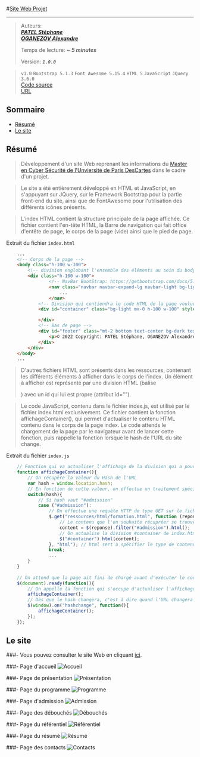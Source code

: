 #[Site Web Projet](https://alexandre-o.github.io/Prog-dist/)

---

> Auteurs:   
>[**_PATEL Stéphane_**]()  
>[**_OGANEZOV Alexandre_**]()
>
> Temps de lecture: **_\~ 5 minutes_**
>
> Version: **_`1.0.0`_**

> `v1.0` `Bootstrap 5.1.3` `Font Awesome 5.15.4` `HTML 5` `JavaScript` `JQuery 3.6.0`  
> [Code source](https://github.com/alexandre-o/Prog-dist)  
> [URL](https://alexandre-o.github.io/Prog-dist/)

## Sommaire
- [Résumé](#Résumé)
- [Le site](#Le-site)
  ️
## Résumé
> Développement d'un site Web reprenant les informations du [Master en Cyber Sécurité de l'Unviersité de Paris DesCartes](https://odf.u-paris.fr/fr/offre-de-formation/master-XB/sciences-technologies-sante-STS/informatique-K2NDIF4R/master-informatique-parcours-cybersecurite-JT5NYCBV.html) dans le cadre d'un projet.

> Le site a été entièrement développé en HTML et JavaScript, en s'appuyant sur JQuery, sur le Framework Bootstrap pour la partie front-end du site, ainsi que de FontAwesome pour l'utilisation des différents icônes présents.

> L'index HTML contient la structure principale de la page affichée.
> Ce fichier contient l'en-tête HTML, la Barre de navigation qui fait office d'entête de page, le corps de la page (vide) ainsi que le pied de page.

Extrait du fichier `index.html`
```html
    ...
    <!-- Corps de la page -->
    <body class="h-100 w-100">
        <!-- division englobant l'ensemble des éléments au sein du body -->
        <div class="h-100 w-100">
                <!-- NavBar BootStrap: https://getbootstrap.com/docs/5.1/components/navbar/ -->
                <nav class="navbar navbar-expand-lg navbar-light bg-light rounded-lg sticky-top" id="navbar">
                    ...
                </nav>
            <!-- Division qui contiendra le code HTML de la page voulue, en fonction d'index.js -->
            <div id="container" class="bg-light mx-0 h-100 w-100" style="overflow-x: unset;">

            </div>
            <!-- Bas de page -->
            <div id="footer" class="mt-2 bottom text-center bg-dark text-white" aria-label="breadcrumb">
                <p>© 2022 Copyright: PATEL Stéphane, OGANEZOV Alexandre - <a href="https:github.com" class="text-decoration-none text-white" target="_blank" rel="noopener noreferrer">v1.0.0</a></p>
            </div>
        </div>
    </body>
    ...
```

> D'autres fichiers HTML sont présents dans les ressources, contenant les différents éléments à afficher dans le corps de l'index. Un élément à afficher est représenté par une division HTML (balise <div>) avec un id qui lui est propre (attribut id="").

> Le code JavaScript, contenu dans le fichier index.js, est utilisé par le fichier index.html exclusivement.
> Ce fichier contient la fonction affichageContainer(), qui permet d'actualiser le contenu HTML contenu dans le corps de la page index. Le code attends le chargement de la page par le navigateur avant de lancer cette fonction, puis rappelle la fonction lorsque le hash de l'URL du site change.

Extrait du fichier `index.js`
```javascript
    // Fonction qui va actualiser l'affichage de la division qui a pourt id #container dans la page index.html
    function affichageContainer(){
    	// On récupère la valeur du Hash de l'URL
    	var hash = window.location.hash;
    	// En fonction de cette valeur, on effectue un traitement spécifique
    	switch(hash){
    		// Si hash vaut "#admission"
    		case ("#admission"):
    			// On effectue une requête HTTP de type GET sur le fichier formation.html qui va nous retourner du code HTML dans la variable reponse
    			$.get("ressources/html/formation.html", function (reponse) {
    				// Le contenu que l'on souhaite récupréer se trouve dans la division avec pour id admission, donc on filtre ça dans content
    				content = $(reponse).filter("#admission").html();
    				// On actualise la division #container de index.html par le contenu filtré de formation.html
    				$("#container").html(content);
    			}, "html"); // html sert à spécifier le type de contenu qui sera renvoyé par la requête
    			break;
    			...
		}
	}
	
    // On attend que la page ait fini de chargé avant d'exécuter le code
    $(document).ready(function(){
    	// On appelle la fonction qui s'occupe d'actualiser l'affichage du container
    	affichageContainer();
    	// Dès que le hash changera, c'est à dire quand l'URL changera de #hash, on rappelera la fonction souhaitée
    	$(window).on("hashchange", function(){
    		affichageContainer();
    	});
    });
```

## Le site

###- Vous pouvez consulter le site Web en cliquant [ici](https://alexandre-o.github.io/Prog-dist/).  
  
###- Page d'accueil
![Accueil](./ressources/images/readme/accueil.png)

###- Page de présentation
![Présentation](./ressources/images/readme/presentation.png)

###- Page du programme
![Programme](./ressources/images/readme/programme.png)

###- Page d'admission
![Admission](./ressources/images/readme/admission.png)

###- Page des débouchés
![Débouchés](./ressources/images/readme/debouches.png)

###- Page du référentiel
![Référentiel](./ressources/images/readme/referentiel.png)

###- Page du résumé
![Résumé](./ressources/images/readme/resume.png)

###- Page des contacts
![Contacts](./ressources/images/readme/contacts.png)
